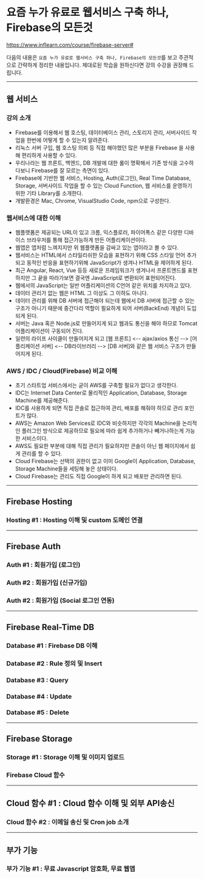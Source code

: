 # 요즘 누가 유료로 웹서비스 구축 하나, Firebase의 모든것

https://www.inflearn.com/course/firebase-server#

다음의 내용은 `요즘 누가 유료로 웹서비스 구축 하나, Firebase의 모든것`를 보고 주관적으로 간략하게 정리한 내용입니다. 제대로된 학습을 원하신다면 강의 수강을 권장해 드립니다.

---

## 웹 서비스

### 강의 소개

* Firebase를 이용해서 웹 호스팅, 데이터베이스 관리, 스토리지 관리, 서버사이드 작업을 한번에 어떻게 할 수 있는지 알려준다.
* 리눅스 서버 구입, 웹 호스팅 의뢰 등 직접 해야했던 많은 부분을 Firebase 을 사용해 편리하게 사용할 수 있다.
* 우리나라는 웹 프론트, 백엔드, DB 개발에 대한 롤이 명확해서 기존 방식을 고수하다보니 Firebase를 잘 모르는 측면이 있다.
* Firebase에 기반한 웹 서비스, Hosting, Auth(로그인), Real Time Database, Storage, 서버사이드 작업을 할 수 있는 Cloud Function, 웹 서비스를 운영하기 위한 기타 Library를 소개한다.
* 개발환경은 Mac, Chrome, VisualStudio Code, npm으로 구성한다.

### 웹서비스에 대한 이해

* 웹플랫폼은 제공되는 URL이 있고 크롬, 익스플로러, 파이어폭스 같은 다양한 디바이스 브라우저를 통해 접근가능하게 만든 어플리케이션이다.
* 웹앱은 앱처럼 느껴지지만 위 웹플랫폼을 감싸고 있는 앱이라고 볼 수 있다.
* 웹서비스는 HTML에서 스타일리쉬한 모습을 표현하기 위해 CSS 스타일 언어 추가되고 동적인 반응을 표현하기위해 JavaScript가 생겨나 HTML을 제어하게 된다.
* 최근 Angular, React, Vue 등등 새로운 프레임워크가 생겨나서 프론트엔드를 표현하지만 그 끝을 따라가보면 결국엔 JavaScript로 변환되어 표현되어진다.
* 웹에서의 JavaScript는 일반 어플리케이션의 C언어 같은 위치를 차지하고 있다.
* 데이터 관리가 없는 웹은 HTML 그 이상도 그 이하도 아니다.
* 데이터 관리를 위해 DB 서버에 접근해야 되는데 웹에서 DB 서버에 접근할 수 있는 구조가 아니기 때문에 중간다리 역할이 필요하게 되어 서버(BackEnd) 개념이 도입되게 된다.
* 서버는 Java 혹은 Node.js로 만들어지게 되고 웹과도 통신을 해야 하므로 Tomcat 어플리케이션이 구동되어 진다.
* 일련의 라이프 사이클이 만들어지게 되고 [웹 프론트] <-- ajax/axios 통신 --> [어플리케이션 서버] <-- DB라이브러리 --> [DB 서버]와 같은 웹 서비스 구조가 만들어지게 된다.

### AWS / IDC / Cloud(Firebase) 비교 이해

* 초기 스타트업 서비스에서는 굳이 AWS를 구축할 필요가 없다고 생각한다.
* IDC는 Internet Data Center로 물리적인 Application, Database, Storage Machine를 제공해준다. 
* IDC를 사용하게 되면 직접 콘솔로 접근하여 관리, 배포를 해줘야 하므로 관리 포인트가 많다.
* AWS는 Amazon Web Services로 IDC와 비슷하지만 각각의 Machine을 논리적인 플러그인 방식으로 제공하므로 필요에 따라 쉽게 추가하거나 빼거나하는게 가능한 서비스이다.
* AWS도 필요한 부분에 대해 직접 관리가 필요하지만 콘솔이 아닌 웹 페이지에서 쉽게 관리를 할 수 있다.
* Cloud Firebase는 선택의 권한이 없고 이미 Google이 Application, Database, Storage Machine들을 세팅해 놓은 상태이다.
* Cloud Firebase는 관리도 직접 Google이 하게 되고 배포만 관리하면 된다.

---

## Firebase Hosting

### Hosting #1 : Hosting 이해 및 custom 도메인 연결

---

## Firebase Auth

### Auth #1 : 회원가입 (로그인)

### Auth #2 : 회원가입 (신규가입)

### Auth #2 : 회원가입 (Social 로그인 연동)

---

## Firebase Real-Time DB

### Database #1 : Firebase DB 이해

### Database #2 : Rule 정의 및 Insert

### Database #3 : Query

### Database #4 : Update

### Database #5 : Delete

---

## Firebase Storage

### Storage #1 : Storage 이해 및 이미지 업로드

### Firebase Cloud 함수

---

## Cloud 함수 #1 : Cloud 함수 이해 및 외부 API송신

### Cloud 함수 #2 : 이메일 송신 및 Cron job 소개

---

## 부가 기능

### 부가 기능 #1 : 무료 Javascript 암호화, 무료 웹앱
